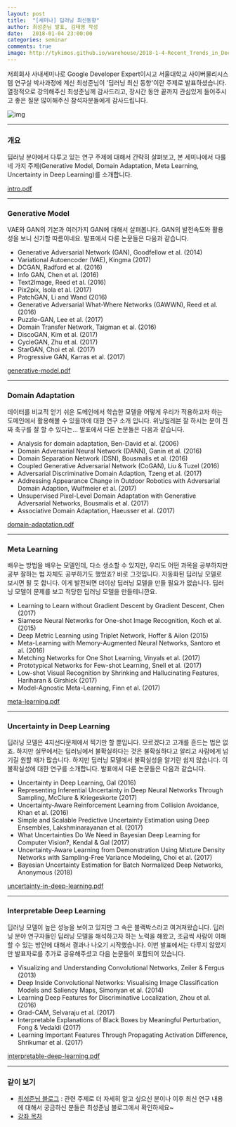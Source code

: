 ```yaml
---
layout: post
title:  "[세미나] 딥러닝 최신동향"
author: 최성준님 발표, 김태영 작성
date:   2018-01-04 23:00:00
categories: seminar
comments: true
image: http://tykimos.github.io/warehouse/2018-1-4-Recent_Trends_in_Deep_Learning_1.png
---
```

저희회사 사내세미나로 Google Developer Expert이시고 서울대학교 사이버물리시스템 연구실 박사과정에 계신 최성준님이 '딥러닝 최신 동향'이란 주제로 발표하셨습니다. 열정적으로 강의해주신 최성준님께 감사드리고, 장시간 동안 끝까지 관심있게 들어주시고 좋은 질문 많이해주신 참석자분들에게 감사드립니다.

![img](http://tykimos.github.io/warehouse/2018-1-4-Recent_Trends_in_Deep_Learning_1.png)

---

### 개요

딥러닝 분야에서 다루고 있는 연구 주제에 대해서 간략히 살펴보고, 본 세미나에서 다룰 네 가지 주제(Generative Model, Domain Adaptation, Meta Learning, Uncertainty in Deep Learning)를 소개합니다.

[intro.pdf](https://drive.google.com/open?id=1nDe8Kp3-1UM51lgSQBpnLBq0wSe3OLkh)

---

### Generative Model 

VAE와 GAN의 기본과 여러가지 GAN에 대해서 살펴봅니다. GAN의 발전속도와 활용성을 보니 신기할 따름이네요. 발표에서 다룬 논문들은 다음과 같습니다.

* Generative Adversarial Network (GAN), Goodfellow et al. (2014)
* Variational Autoencoder (VAE), Kingma (2017)
* DCGAN, Radford et al. (2016)
* Info GAN, Chen et al. (2016)
* Text2Image, Reed et al. (2016)
* Pix2pix, Isola et al. (2017)
* PatchGAN, Li and Wand (2016)
* Generative Adversarial What-Where Networks (GAWWN), Reed et al. (2016)
* Puzzle-GAN, Lee et al. (2017)
* Domain Transfer Network, Taigman et al. (2016)
* DiscoGAN, Kim et al. (2017)
* CycleGAN, Zhu et al. (2017)
* StarGAN, Choi et al. (2017)
* Progressive GAN, Karras et al. (2017)

[generative-model.pdf](https://drive.google.com/open?id=1AYPHYxQ44IOsA9C49aV_odZ2IorjAleK)

---

### Domain Adaptation

데이터를 비교적 얻기 쉬운 도메인에서 학습한 모델을 어떻게 우리가 적용하고자 하는 도메인에서 활용해볼 수 있을까에 대한 연구 소개 입니다. 위닝일레븐 잘 하시는 분이 진짜 축구를 잘 할 수 있다는... 발표에서 다룬 논문들은 다음과 같습니다.

* Analysis for domain adaptation, Ben-David et al. (2006)
* Domain Adversarial Neural Network (DANN), Ganin et al. (2016)
* Domain Separation Network (DSN), Bousmalis et al. (2016)
* Coupled Generative Adversarial Network (CoGAN), Liu & Tuzel (2016)
* Adversarial Discriminative Domain Adaption, Tzeng et al. (2017)
* Addressing Appearance Change in Outdoor Robotics with Adversarial Domain Adaption, Wulfmeier et al. (2017)
* Unsupervised Pixel-Level Domain Adaptation with Generative Adversarial Networks, Bousmalis et al. (2017)
* Associative Domain Adaptation, Haeusser et al. (2017)

[domain-adaptation.pdf](https://drive.google.com/open?id=1ZxCcfOBOWnfcOoEiuEWkKd7-iekr-Bfz)

---

### Meta Learning 

배우는 방법을 배우는 모델인데, 다소 생소할 수 있지만, 우리도 어떤 과목을 공부하지만 공부 잘하는 법 자체도 공부하기도 했었죠? 바로 그것입니다. 자동화된 딥러닝 모델로 보시면 될 듯 합니다. 이게 발전되면 더이상 딥러닝 모델을 만들 필요가 없습니다. 딥러닝 모델이 문제를 보고 적당한 딥러닝 모델을 만들테니깐요.

* Learning to Learn without Gradient Descent by Gradient Descent, Chen (2017)
* Siamese Neural Networks for One-shot Image Recognition, Koch et al. (2015)
* Deep Metric Learning using Triplet Network, Hoffer & Ailon (2015)
* Meta-Learning with Memory-Augmented Neural Networks, Santoro et al. (2016)
* Metching Networks for One Shot Learning, Vinyals et al. (2017)
* Prototypical Networks for Few-shot Learning, Snell et al. (2017)
* Low-shot Visual Recognition by Shrinking and Hallucinating Features, Hariharan & Girshick (2017)
* Model-Agnostic Meta-Learning, Finn et al. (2017)

[meta-learning.pdf](https://drive.google.com/open?id=1Ts3FeLDU32vsg0BG8B12FRaYcNB-uWKq)

---

### Uncertainty in Deep Learning

딥러닝 모델은 4지선다문제에서 찍기만 할 뿐입니다. 모르겠다고 고개를 흔드는 법은 없죠. 하지만 실무에서는 딥러닝에서 불확실하다는 것은 불확실하다고 알리고 사람에게 넘기길 원할 때가 많습니다. 하지만 딥러닝 모델에서 불확실성을 알기란 쉽지 않습니다. 이 불확실성에 대한 연구를 소개합니다. 발표에서 다룬 논문들은 다음과 같습니다.

* Uncertainty in Deep Learning, Gal (2016)
* Representing Inferential Uncertainty in Deep Neural Networks Through Sampling, McClure & Kriegeskorte (2017)
* Uncertainty-Aware Reinforcement Learning from Collision Avoidance, Khan et al. (2016)
* Simple and Scalable Predictive Uncertainty Estimation using Deep Ensembles, Lakshminarayanan et al. (2017)
* What Uncertainties Do We Need in Bayesian Deep Learning for Computer Vision?, Kendal & Gal (2017)
* Uncertainty-Aware Learning from Demonstration Using Mixture Density Networks with Sampling-Free Variance Modeling, Choi et al. (2017)
* Bayesian Uncertainty Estimation for Batch Normalized Deep Networks, Anonymous (2018)

[uncertainty-in-deep-learning.pdf](https://drive.google.com/open?id=13hSLdWeCjGKj02At69c0qmgOCZ65LGdi)

---

### Interpretable Deep Learning

딥러닝 모델이 높은 성능을 보이고 있지만 그 속은 블랙박스라고 여겨져왔습니다. 딥러닝 분야 연구자들인 딥러닝 모델을 해석하고자 하는 노력을 해왔고, 조금씩 사람이 이해할 수 있는 방안에 대해서 결과나 나오기 시작했습니다. 이번 발표에서는 다루지 않았지만 발표자로를 추가로 공유해주셨고 다음 논문들이 포함되어 있습니다.

* Visualizing and Understanding Convolutional Networks, Zeiler & Fergus (2013)
* Deep Inside Convolutional Networks: Visualising Image Classification Models and Saliency Maps, Simonyan et al. (2014)
* Learning Deep Features for Discriminative Localization, Zhou et al. (2016)
* Grad-CAM, Selvaraju et al. (2017)
* Interpretable Explanations of Black Boxes by Meaningful Perturbation, Fong & Vedaldi (2017)
* Learning Important Features Through Propagating Activation Difference, Shrikumar et al. (2017)

[interpretable-deep-learning.pdf](https://drive.google.com/open?id=1z8-mSWFADJOiVUcAlw8s2qqLw_Xgo6Yj)

---

### 같이 보기

* [최성준님 블로그](http://enginius.tistory.com/) : 관련 주제로 더 자세히 알고 싶으신 분이나 이후 최신 연구 내용에 대해서 궁금하신 분들은 최성준님 블로그에서 확인하세요~
* [강좌 목차](https://tykimos.github.io/lecture/)
